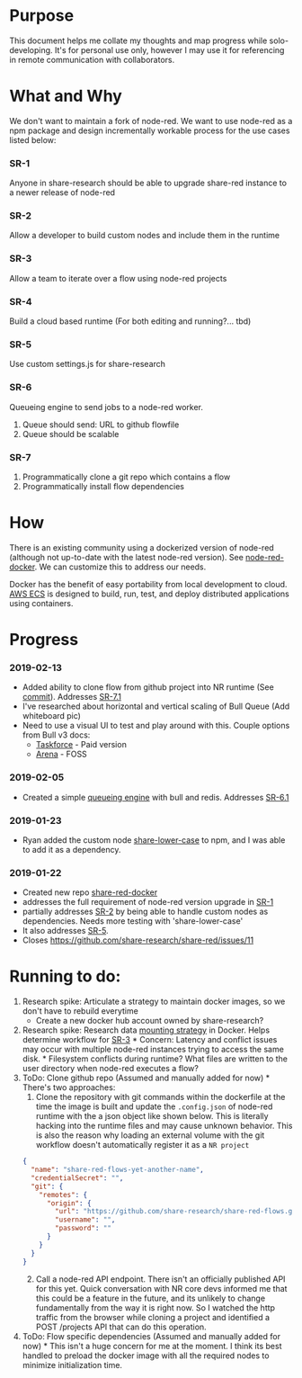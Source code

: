 # Purpose
This document helps me collate my thoughts and map progress while solo-developing. It's for personal use only, however I may use it for referencing in remote communication with collaborators.

# What and Why

We don't want to maintain a fork of node-red. We want to use node-red as a npm package and design incrementally workable process for the use cases listed below:
### SR-1
Anyone in share-research should be able to upgrade share-red instance to a newer release of node-red
### SR-2
Allow a developer to build custom nodes and include them in the runtime
### SR-3
Allow a team to iterate over a flow using node-red projects
### SR-4
Build a cloud based runtime (For both editing and running?... tbd)
### SR-5
Use custom settings.js for share-research
### SR-6
Queueing engine to send jobs to a node-red worker.
  1. Queue should send: URL to github flowfile
  2. Queue should be scalable
### SR-7
  1. Programmatically clone a git repo which contains a flow
  1. Programmatically install flow dependencies

# How
There is an existing community using a dockerized version of node-red (although not up-to-date with the latest node-red version). See [node-red-docker](https://hub.docker.com/r/nodered/node-red-docker/).
We can customize this to address our needs.

Docker has the benefit of easy portability from local development to cloud. [AWS ECS](https://docs.aws.amazon.com/AmazonECS/latest/developerguide/docker-basics.html) is designed to build, run, test, and deploy distributed applications using containers.


# Progress

### 2019-02-13
* Added ability to clone flow from github project into NR runtime (See [commit](https://github.com/h-parekh/share-red-docker/commit/e7f9c4b5255384b4e86e21cec7215a96736f8d42)). Addresses [SR-7.1](#sr-7)
* I've researched about horizontal and vertical scaling of Bull Queue (Add whiteboard pic)
* Need to use a visual UI to test and play around with this. Couple options from Bull v3 docs:
  - [Taskforce](https://taskforce.sh/) - Paid version
  - [Arena](https://github.com/mixmaxhq/arena) - FOSS

### 2019-02-05
* Created a simple [queueing engine](https://github.com/h-parekh/share-queue-engine) with bull and redis. Addresses [SR-6.1](#sr-6)

### 2019-01-23
* Ryan added the custom node [share-lower-case](https://www.npmjs.com/package/share-lower-case) to npm, and I was able to add it as a dependency.

### 2019-01-22
* Created new repo [share-red-docker](https://github.com/h-parekh/share-red-docker)
* addresses the full requirement of node-red version upgrade in [SR-1](#sr-1)
* partially addresses [SR-2](#sr-2) by being able to handle custom nodes as dependencies. Needs more testing with 'share-lower-case'
* It also addresses [SR-5](#sr-5).
* Closes https://github.com/share-research/share-red/issues/11

# Running to do:
  1. Research spike: Articulate a strategy to maintain docker images, so we don't have to rebuild everytime
      - Create a new docker hub account owned by share-research?
  1. Research spike: Research data [mounting strategy](https://docs.docker.com/storage/) in Docker. Helps determine workflow for [SR-3](#sr-3)
    * Concern: Latency and conflict issues may occur with multiple node-red instances trying to access the same disk.
    * Filesystem conflicts during runtime? What files are written to the user directory when node-red executes a flow?
  1. ToDo: Clone github repo (Assumed and manually added for now)
    * There's two approaches:
      1. Clone the repository with git commands within the dockerfile at the time the image is built and update the `.config.json` of node-red runtime with the
      a json object like shown below. This is literally hacking into the runtime files and may cause unknown behavior. This is also the reason why loading an external volume with the git workflow doesn't automatically register it as a `NR project`
      ```json
      {
        "name": "share-red-flows-yet-another-name",
        "credentialSecret": "",
        "git": {
          "remotes": {
            "origin": {
              "url": "https://github.com/share-research/share-red-flows.git",
              "username": "",
              "password": ""
            }
          }
        }
      }
      ```
      2. Call a node-red API endpoint. There isn't an officially published API for this yet. Quick conversation with NR core devs informed me that this could
      be a feature in the future, and its unlikely to change fundamentally from the way it is right now. So I watched the http traffic from the browser while cloning a project and identified a POST /projects API that can do this operation.
  1. ToDo: Flow specific dependencies (Assumed and manually added for now)
    * This isn't a huge concern for me at the moment. I think its best handled to preload the docker image with all the required nodes to minimize initialization time.
